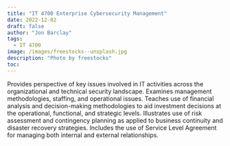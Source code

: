 ```yaml
---
title: "IT 4700 Enterprise Cybersecurity Management"
date: 2022-12-02
draft: false
author: "Jon Barclay"
tags:
  - IT 4700
image: /images/freestocks--unsplash.jpg
description: "Photo by freestocks"
toc: 
---
```


Provides perspective of key issues involved in IT activities across the organizational and technical security landscape. Examines management methodologies, staffing, and operational issues. Teaches use of financial analysis and decision-making methodologies to aid investment decisions at the operational, functional, and strategic levels. Illustrates use of risk assessment and contingency planning as applied to business continuity and disaster recovery strategies. Includes the use of Service Level Agreement for managing both internal and external relationships.
